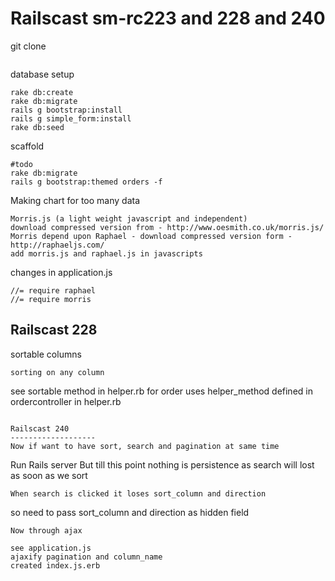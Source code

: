 Railscast sm-rc223 and 228 and 240
===================================


git clone
```

```
database setup
```
rake db:create
rake db:migrate
rails g bootstrap:install
rails g simple_form:install
rake db:seed
```
scaffold
```
#todo
rake db:migrate
rails g bootstrap:themed orders -f
````
Making chart for too many data
```
Morris.js (a light weight javascript and independent)
download compressed version from - http://www.oesmith.co.uk/morris.js/
Morris depend upon Raphael - download compressed version form - http://raphaeljs.com/
add morris.js and raphael.js in javascripts
```
changes in application.js
```
//= require raphael
//= require morris
```

Railscast 228
------------------
sortable columns
```
sorting on any column
```
see sortable method in helper.rb for order
uses helper_method defined in ordercontroller in helper.rb
```

Railscast 240
-------------------
Now if want to have sort, search and pagination at same time
```
Run Rails server
But till this point nothing is persistence as search will lost as soon as we sort
```
When search is clicked it loses sort_column and direction
```
so need to pass sort_column and direction as hidden field
```
Now through ajax
```
```
see application.js
ajaxify pagination and column_name
created index.js.erb
````
    
    
